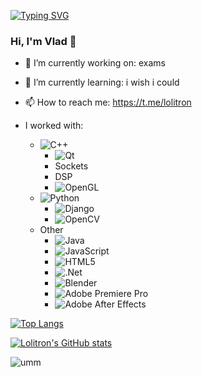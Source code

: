 [![Typing SVG](https://readme-typing-svg.herokuapp.com?font=Fira+Code&size=12&width=435&lines=found+cool+widget;+too+bad+i+can't+compose+a+single+line)](https://git.io/typing-svg)

### Hi, I'm Vlad 👋
<!--
**Lolitron-0/Lolitron-0** is a ✨ _special_ ✨ repository because its `README.md` (this file) appears on your GitHub profile.

Here are some ideas to get you started:
-->

- 🔭 I’m currently working on: 
  exams 
- 🌱 I’m currently learning:
i wish i could
- 📫 How to reach me:
https://t.me/lolitron
- I worked with:

  - ![C++](https://img.shields.io/badge/c++-%2300599C.svg?style=for-the-badge&logo=c%2B%2B&logoColor=white)
    * ![Qt](https://img.shields.io/badge/Qt-%23217346.svg?style=for-the-badge&logo=Qt&logoColor=white)
    * Sockets
    * DSP
    * ![OpenGL](https://img.shields.io/badge/OpenGL-%23FFFFFF.svg?style=for-the-badge&logo=opengl)
  - ![Python](https://img.shields.io/badge/python-3670A0?style=for-the-badge&logo=python&logoColor=ffdd54)
    * ![Django](https://img.shields.io/badge/django-%23092E20.svg?style=for-the-badge&logo=django&logoColor=white)
    * ![OpenCV](https://img.shields.io/badge/opencv-%23white.svg?style=for-the-badge&logo=opencv&logoColor=white)
  - Other
    * ![Java](https://img.shields.io/badge/java-%23ED8B00.svg?style=for-the-badge&logo=java&logoColor=white)
    * ![JavaScript](https://img.shields.io/badge/javascript-%23323330.svg?style=for-the-badge&logo=javascript&logoColor=%23F7DF1E)
    * ![HTML5](https://img.shields.io/badge/html5-%23E34F26.svg?style=for-the-badge&logo=html5&logoColor=white)
    * ![.Net](https://img.shields.io/badge/.NET-5C2D91?style=for-the-badge&logo=.net&logoColor=white)
    * ![Blender](https://img.shields.io/badge/blender-%23F5792A.svg?style=for-the-badge&logo=blender&logoColor=white)
    * ![Adobe Premiere Pro](https://img.shields.io/badge/Adobe%20Premiere%20Pro-9999FF.svg?style=for-the-badge&logo=Adobe%20Premiere%20Pro&logoColor=white)
    * ![Adobe After Effects](https://img.shields.io/badge/Adobe%20After%20Effects-9999FF.svg?style=for-the-badge&logo=Adobe%20After%20Effects&logoColor=white)

[![Top Langs](https://github-readme-stats.vercel.app/api/top-langs/?username=lolitron-0&theme=synthwave)](https://github.com/anuraghazra/github-readme-stats) 

[![Lolitron's GitHub stats](https://github-readme-stats.vercel.app/api?username=lolitron-0&theme=synthwave)](https://github.com/anuraghazra/github-readme-stats)

![umm](https://komarev.com/ghpvc/?username=lolitron-0)

